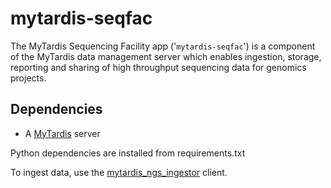 mytardis-seqfac
===============

The MyTardis Sequencing Facility app ('`mytardis-seqfac`') is a 
component of the MyTardis data management server which enables 
ingestion, storage, reporting and sharing of high throughput sequencing 
data for genomics projects.

Dependencies
------------

  * A [MyTardis](https://github.com/mytardis/mytardis) server
  
Python dependencies are installed from requirements.txt

To ingest data, use the [mytardis_ngs_ingestor](https://github.com/mytardis/mytardis-seqfac) 
client.
